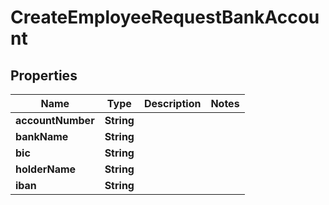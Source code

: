 

# CreateEmployeeRequestBankAccount


## Properties

Name | Type | Description | Notes
------------ | ------------- | ------------- | -------------
**accountNumber** | **String** |  | 
**bankName** | **String** |  | 
**bic** | **String** |  | 
**holderName** | **String** |  | 
**iban** | **String** |  | 



